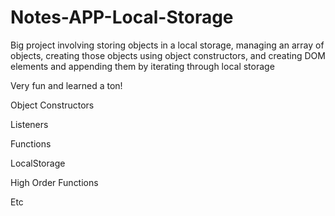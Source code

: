 # Notes-APP-Local-Storage

Big project involving storing objects in a local storage, managing an array of objects, creating those objects using object constructors, and creating DOM elements and appending them by iterating through local storage

Very fun and learned a ton!

Object Constructors

Listeners

Functions

LocalStorage

High Order Functions

Etc
